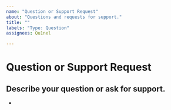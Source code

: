 ```yaml
---
name: "Question or Support Request"
about: "Questions and requests for support."
title: ""
labels: "Type: Question"
assignees: Qu1nel

---
```


# **Question or Support Request**

## **Describe your question or ask for support.**

*
